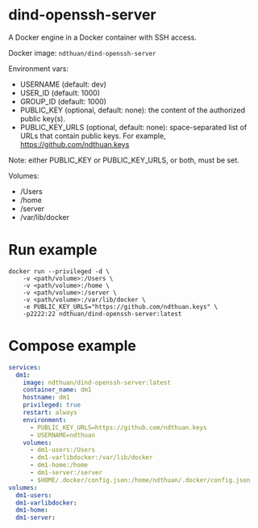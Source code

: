 # dind-openssh-server

A Docker engine in a Docker container with SSH access.

Docker image: `ndthuan/dind-openssh-server`

Environment vars:
- USERNAME (default: dev)
- USER_ID (default: 1000)
- GROUP_ID (default: 1000)
- PUBLIC_KEY (optional, default: none): the content of the authorized public key(s).
- PUBLIC_KEY_URLS (optional, default: none): space-separated list of URLs that contain public keys. For example, https://github.com/ndthuan.keys

Note: either PUBLIC_KEY or PUBLIC_KEY_URLS, or both, must be set.

Volumes:
- /Users
- /home
- /server
- /var/lib/docker

# Run example

```shell
docker run --privileged -d \
    -v <path/volume>:/Users \
    -v <path/volume>:/home \
    -v <path/volume>:/server \
    -v <path/volume>:/var/lib/docker \
    -e PUBLIC_KEY_URLS="https://github.com/ndthuan.keys" \
    -p2222:22 ndthuan/dind-openssh-server:latest
```

# Compose example

```yaml
services:
  dm1:
    image: ndthuan/dind-openssh-server:latest
    container_name: dm1
    hostname: dm1
    privileged: true
    restart: always
    environment:
      - PUBLIC_KEY_URLS=https://github.com/ndthuan.keys
      - USERNAME=ndthuan
    volumes:
      - dm1-users:/Users
      - dm1-varlibdocker:/var/lib/docker
      - dm1-home:/home
      - dm1-server:/server
      - $HOME/.docker/config.json:/home/ndthuan/.docker/config.json
volumes:
  dm1-users:
  dm1-varlibdocker:
  dm1-home:
  dm1-server:
```
